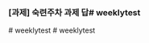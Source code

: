 ### [과제] 숙련주차 과제 답#   w e e k l y t e s t  
 #   w e e k l y t e s t  
 #   w e e k l y t e s t  
 